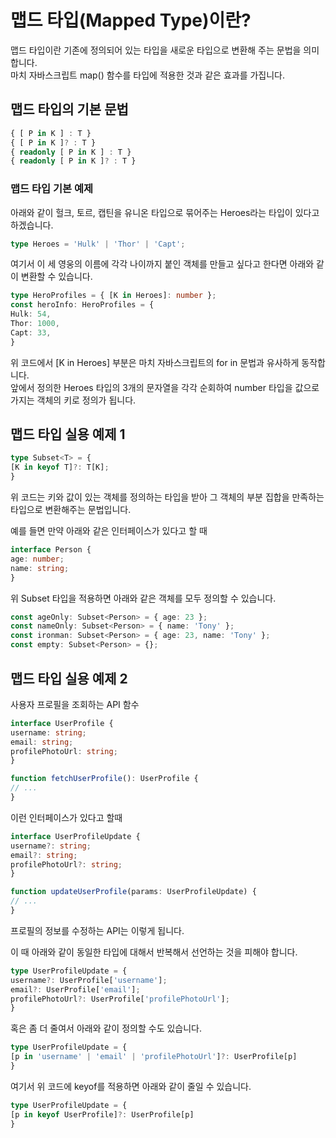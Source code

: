 # 맵드 타입(Mapped Type)이란?
맵드 타입이란 기존에 정의되어 있는 타입을 새로운 타입으로 변환해 주는 문법을 의미합니다.  
마치 자바스크립트 map() 함수를 타입에 적용한 것과 같은 효과를 가집니다.

## 맵드 타입의 기본 문법

```typescript
{ [ P in K ] : T }
{ [ P in K ]? : T }
{ readonly [ P in K ] : T }
{ readonly [ P in K ]? : T }
```

### 맵드 타입 기본 예제
아래와 같이 헐크, 토르, 캡틴을 유니온 타입으로 묶어주는 Heroes라는 타입이 있다고 하겠습니다.

```typescript
type Heroes = 'Hulk' | 'Thor' | 'Capt';
```
여기서 이 세 영웅의 이름에 각각 나이까지 붙인 객체를 만들고 싶다고 한다면 아래와 같이 변환할 수 있습니다.

```typescript
type HeroProfiles = { [K in Heroes]: number };
const heroInfo: HeroProfiles = {
Hulk: 54,
Thor: 1000,
Capt: 33,
}
```

위 코드에서 [K in Heroes] 부분은 마치 자바스크립트의 for in 문법과 유사하게 동작합니다.  
앞에서 정의한 Heroes 타입의 3개의 문자열을 각각 순회하여 number 타입을 값으로 가지는 객체의 키로 정의가 됩니다. 

## 맵드 타입 실용 예제 1

```typescript
type Subset<T> = {
[K in keyof T]?: T[K];
}
```
위 코드는 키와 값이 있는 객체를 정의하는 타입을 받아 그 객체의 부분 집합을 만족하는 타입으로 변환해주는 문법입니다.  

예를 들면 만약 아래와 같은 인터페이스가 있다고 할 때
```typescript
interface Person {
age: number;
name: string;
}
```

위 Subset 타입을 적용하면 아래와 같은 객체를 모두 정의할 수 있습니다.

```typescript
const ageOnly: Subset<Person> = { age: 23 };
const nameOnly: Subset<Person> = { name: 'Tony' };
const ironman: Subset<Person> = { age: 23, name: 'Tony' };
const empty: Subset<Person> = {};
```

## 맵드 타입 실용 예제 2
사용자 프로필을 조회하는 API 함수

```typescript
interface UserProfile {
username: string;
email: string;
profilePhotoUrl: string;
}

function fetchUserProfile(): UserProfile {
// ...
}
```
이런 인터페이스가 있다고 할때


```typescript
interface UserProfileUpdate {
username?: string;
email?: string;
profilePhotoUrl?: string;
}

function updateUserProfile(params: UserProfileUpdate) {
// ...
}
```
프로필의 정보를 수정하는 API는 이렇게 됩니다.

이 때 아래와 같이 동일한 타입에 대해서 반복해서 선언하는 것을 피해야 합니다.


```typescript
type UserProfileUpdate = {
username?: UserProfile['username'];
email?: UserProfile['email'];
profilePhotoUrl?: UserProfile['profilePhotoUrl'];
}
```
혹은 좀 더 줄여서 아래와 같이 정의할 수도 있습니다.

```typescript
type UserProfileUpdate = {
[p in 'username' | 'email' | 'profilePhotoUrl']?: UserProfile[p]
}
```
여기서 위 코드에 keyof를 적용하면 아래와 같이 줄일 수 있습니다.

```typescript
type UserProfileUpdate = {
[p in keyof UserProfile]?: UserProfile[p]
}
```